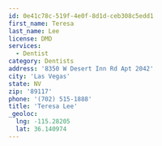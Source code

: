 ```yaml
---
id: 0e41c78c-519f-4e0f-8d1d-ceb308c5edd1
first_name: Teresa
last_name: Lee
license: DMD
services:
  - Dentist
category: Dentists
address: '8350 W Desert Inn Rd Apt 2042'
city: 'Las Vegas'
state: NV
zip: '89117'
phone: '(702) 515-1888'
title: 'Teresa Lee'
_geoloc:
  lng: -115.28205
  lat: 36.140974
---
```

